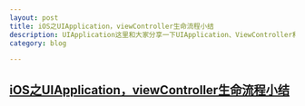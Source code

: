```yaml
---
layout: post
title: iOS之UIApplication，viewController生命流程小结
description: UIApplication这里和大家分享一下UIApplication、ViewController和View的一些生命周期以及创建的知识，知识点比较散，但是掌握这些细节可以避免一些开发中的细节问题每个应用程序都有一个入口，而这个入口就是main函数
category: blog

---
```

## [iOS之UIApplication，viewController生命流程小结](http://www.jianshu.com/p/a212496277f0)

